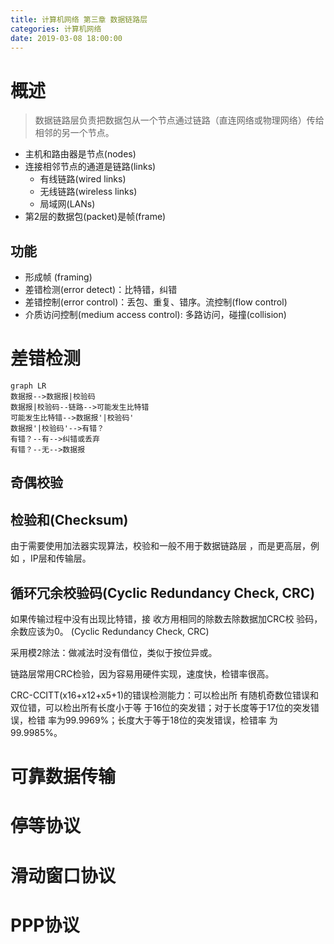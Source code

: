 ```yaml
---
title: 计算机网络 第三章 数据链路层
categories: 计算机网络
date: 2019-03-08 18:00:00
---
```

# 概述
> 数据链路层负责把数据包从一个节点通过链路（直连网络或物理网络）传给相邻的另一个节点。

- 主机和路由器是节点(nodes)
- 连接相邻节点的通道是链路(links)
  - 有线链路(wired links)
  - 无线链路(wireless links)
  - 局域网(LANs)
- 第2层的数据包(packet)是帧(frame)

## 功能
- 形成帧 (framing)
- 差错检测(error detect)：比特错，纠错
- 差错控制(error control)：丢包、重复、错序。流控制(flow control)
- 介质访问控制(medium access control): 多路访问，碰撞(collision)

# 差错检测
```mermaid
graph LR
数据报-->数据报|校验码
数据报|校验码--链路-->可能发生比特错
可能发生比特错-->数据报'|校验码'
数据报'|校验码'-->有错？
有错？--有-->纠错或丢弃
有错？--无-->数据报
```
## 奇偶校验
## 检验和(Checksum)
由于需要使用加法器实现算法，校验和一般不用于数据链路层 ，而是更高层，例如 ，IP层和传输层。
## 循环冗余校验码(Cyclic Redundancy Check, CRC)
如果传输过程中没有出现比特错，接 收方用相同的除数去除数据加CRC校 验码，余数应该为0。
(Cyclic Redundancy Check, CRC)

采用模2除法：做减法时没有借位，类似于按位异或。

链路层常用CRC检验，因为容易用硬件实现，速度快，检错率很高。

CRC-CCITT(x16+x12+x5+1)的错误检测能力：可以检出所 有随机奇数位错误和双位错，可以检出所有长度小于等 于16位的突发错；对于长度等于17位的突发错误，检错 率为99.9969%；长度大于等于18位的突发错误，检错率 为99.9985%。
# 可靠数据传输
# 停等协议
# 滑动窗口协议
# PPP协议
